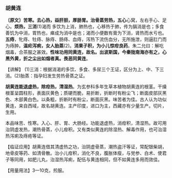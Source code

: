 ### 胡黄连

**〔原文〕苦寒。去心热，益肝胆，厚肠胃。治骨蒸劳热，五心**心窝，左右手心、足心。**烦热，三消**(1)渴而
多饮为上消，肺热也，心移热于肺，传为膈消是也；多食善饥为中消，胃热也，瘅成为消中是也；渴而小便数有膏为下消，肾热而水亏也。**五痔**，牝痔、牡痔、脉痔、肠痔、血痔，泻热下流伤血分，无所施泄，则逼肛门而为痔肿。**温疟泻痢，女人胎蒸**(2)。**消果子积，为小儿惊疳良药**。朱二允曰：解吃烟毒，合茶服之甚效。**性味功用同黄连，故名。出波斯国，今秦陇南海亦有之，心黑外黄，折之尘出如烟者真。畏恶同黄连**。

【讲解】	(1)三消：根据消渴的多饮、多食、多尿三个王证，区分为上、中、下三消。(2)胎蒸：指孕妇发生劳热骨蒸之证。

**胡黄连能退虚热，除疳热，清湿热**。为玄参科多年生草本植物胡黄连的根茎。干燥根茎呈圆柱形，表面灰黄色；质硬而脆，易折断，折断时有粉尘飞；断面皮部灰黑色、木部黄白色。以条粗，折断时有粉尘，断面灰黑。味苦者为佳。古人认为功似黄连，来自西域，故名胡黄连。主产印度，进口为主，西藏亦有少量生产。切片，生用。

本品味苦、性寒。入心、肝、胃、大肠经。功能退虚热，消疳积，清湿热。故可用治阴虚发热，潮热骨蒸，小儿疳积。又有类似黄连的除湿热、解毒作用，也可治湿热泻痢及痔疮等证。

【临证应用】胡黄连借其清虚热之功，治阴虚骨蒸，潮热盗汗等证，常配银柴胡，地骨皮等药、如清骨散。治小儿疳积，消化不良，腹胀体瘦，与党参、白术、使君子等同用，如肥儿丸，治湿热泻痢，配伍与黄连相同，但不如黄连多用而效佳。

【用量用法】3—10克，煎服。
